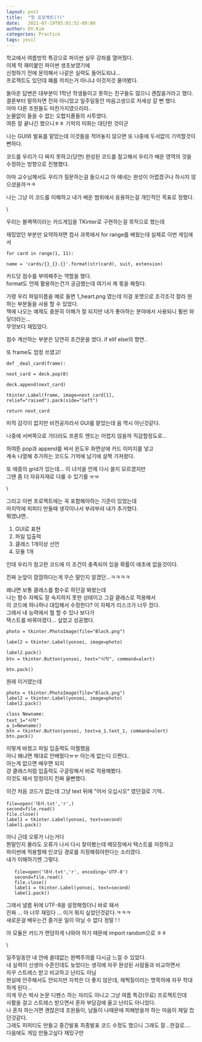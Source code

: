 ```yaml
---
layout: post
title:  "첫 프로젝트(?)"
date:   2021-07-19T05:01:52-09:00
author: DV.Kim
categories: Practice
tags: jevil
---
```

학교에서 여름방학 특강으로 파이썬 실무 강좌를 열어줬다.  
이제 막 재미붙인 파이썬 생초보였기에  
신청하기 전에 문의해서 나같은 실력도 들어도되냐...  
프로젝트도 있던데 폐를 끼치는거 아니냐 이것저것 물어봤다.  

돌아온 답변은 대부분이 1학년 학생들이고 못하는 친구들도 많으니 괜찮을거라고 했다.  
결론부터 말하자면 전혀 아니었고 일주일동안 마음고생으로 저세상 갈 뻔 했다.  
아마 다른 조원들도 마찬가지였으리라..  
눈물없이 들을 수 없는 오합지졸들의 사투였다.  
여튼 잘 끝나긴 했으니ㅎㅎ 기억의 미화는 대단한 것이군  

나는 GUI와 발표를 맡았는데 이것들을 적어놓지 않으면 또 나중에 두서없이 기억할것이 뻔하다.  

코드를 우리가 다 짜지 못하고(당연) 완성된 코드를 참고해서 우리가 배운 영역의 것을 수정하는 방향으로 진행했다.  

아마 교수님께서도 우리가 질문하는걸 들으시고 아 얘네는 완성이 어렵겠구나 하시지 않으셨을까ㅋㅋ  

나는 그냥 이 코드를 이해하고 내가 배운 범위에서 응용하는걸 개인적인 목표로 정했다.

\

우리는 블랙잭이라는 카드게임을 TKinter로 구현하는걸 목적으로 했는데  

재밌었던 부분만 요약하자면 컴사 과목에서 for range를 배웠는데 실제로 이번 게임에서  

    for card in range(1, 11):

    name = 'cards/{}_{}.{}'.format(str(card), suit, extension)

  
            
카드당 점수를 부여해주는 역할을 했다.  
format도 언제 활용하는건가 궁금했는데 여기서 제 몫을 해줬다.  

가령 우리 파일이름을 예로 들면 1_heart.png 였는데 이걸 포맷으로 조각조각 잘라 원하는 부분들을 사용 할 수 있었다.  
책에 나오는 예제도 충분히 이해가 잘 되지만 내가 좋아하는 분야에서 사용되니 훨씬 와닿더라는...  
무엇보다 재밌었다.  

점수 계산하는 부분은 당연히 조건문을 썼다. if elif else의 향연..  

또 frame도 엄청 쓰였고!  

    def _deal_card(frame):

    next_card = deck.pop(0) 

    deck.append(next_card)
   
    tkinter.Label(frame, image=next_card[1], relief="raised").pack(side="left")    

    return next_card
    
미적 감각이 없지만 비전공자라서 GUI를 맡았는데 음 역시 아닌것같다.  

나중에 서버쪽으로 가더라도 프론트 엔드는 어렵지 않을까 직감할정도로...  

하여튼 pop과 append를 써서 윈도우 화면상에 카드 이미지를 넣고  
계속 나열해 추가하는 코드도 기억에 남기에 살짝 가져왔다.  

또 애증의 grid가 있는데... 이 녀석을 언제 다시 쓸지 모르겠지만  
그땐 좀 더 자유자재로 다룰 수 있기를 ㅠㅠ  

\

그리고 이번 프로젝트에는 꼭 포함해야하는 기준이 있었는데  
마지막에 피피티 만들때 생각이나서 부랴부랴 내가 추가했다.  
뭐였냐면..  
1. GUI로 표현
2. 파일 입출력
3. 클래스 1개이상 선언
4. 모듈 1개

인데 우리가 참고한 코드에 이 조건이 충족되어 있을 확률이 애초에 없을것이다.  

진짜 눈앞이 깜깜하다는게 무슨 말인지 알겠던...ㅋㅋㅋㅋ  

왜냐면 보통 클래스를 함수로 하던걸 봐왔는데  
나는 함수 자체도 잘 숙지하지 못한 상태이고 그걸 클래스로 적용해서  
이 코드에 하나하나 대입해서 수정한다? 이 자체가 리스크가 너무 컸다.  
그래서 내 능력에서 뭘 할 수 있나 보다가  
텍스트를 바꿔야겠다... 싶었고 성공했다.  

	photo = tkinter.PhotoImage(file="Black.png")

	label2 = tkinter.Label(yonsei, image=photo)

	label2.pack()
	btn = tkinter.Button(yonsei, text="시작", command=alert)

	btn.pack()
    
원래 이거였는데  
	
    photo = tkinter.PhotoImage(file="Black.png")
	label2 = tkinter.Label(yonsei, image=photo)
	label2.pack()

	class Newname:
    text_1="시작"
	a_1=Newname()
	btn = tkinter.Button(yonsei, text=a_1.text_1, command=alert)
	btn.pack()
    
이렇게 바꿨고 파일 입출력도 아찔했음  
아니 왜냐면 제대로 안배웠다ㅠㅠ 아는게 없는디 으쩐댜..  
아는게 없으면 배우면 되지  
걍 클래스처럼 입출력도 구글링해서 바로 적용해봤다.  
이것도 돼서 망정이지 진짜 울뻔했다.  

이건 처음 코드가 없는데 그냥 text 뒤에 "어서 오십시오" 였던걸로 기억..  

    file=open('대사.txt','r',)
    second=file.read()
    file.close()
    label1 = tkinter.Label(yonsei, text=second)
    label1.pack()
    
아니 근데 오류가 나는거다  
뭔말인지 몰라도 오류가 나서 다시 찾아봤는데 메모장에서 텍스트를 저장하고  
파이썬에 적용할때 인코딩 경로를 지정해줘야한다는 소리였다.  
내가 이해하기엔 그렇다.  
   
       file=open('대사.txt','r', encoding='UTF-8')
       second=file.read()
       file.close()
       label1 = tkinter.Label(yonsei, text=second)
       label1.pack()

그래서 낼름 뒤에 UTF-8을 설정해줬더니 바로 돼서  
진짜 ... 아 너무 재밌다 ... 이거 뭐지 싶었던것같다.ㅋㅋㅋ  
새로운걸 배우는건 즐거운 일이 아닐 수 없다 정말 ! !  

아 모듈은 카드가 랜덤하게 나와야 하기 때문에 import random으로 ㅎㅎ  

\

일주일동안 내 안에 쓸데없는 완벽주의를 다시금 느낄 수 있었다.  
내 실력이 신생아 수준인데도 늦었다는 생각에 자꾸 완성된 사람들과 비교하면서  
자꾸 스트레스 받고 비교하고 난리도 아님  
현실에 안주해서도 안되지만 자학은 더 좋지 않은데, 채찍질이라는 명목하에 자꾸 학대하게 된다...  
이게 무슨 박사 논문 디펜스 하는 자리도 아니고 그냥 여름 특강(무료) 프로젝트인데  
사활을 걸고 스트레스 받으면서 혼자 부담감에 울고 난리도 아니었다.  
나 혼자 하는거면 괜찮은데 조원들이, 남들이 나때문에 피해받을까 하는 마음이 제일 컸던것같다.  
그래도 피피티도 만들고 중간발표 최종발표 코드 수정도 했으니 그래도 잘...한걸로....
다음에도 게임 만들고싶다 재밌구만


